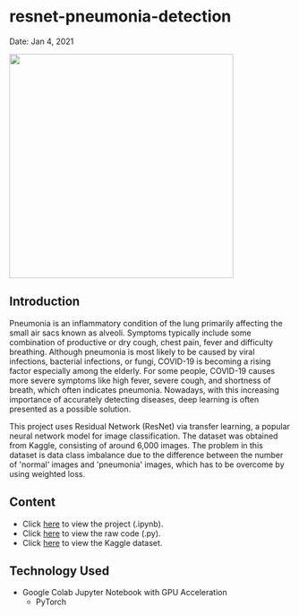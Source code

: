# resnet-pneumonia-detection
Date: Jan 4, 2021

<img src = 'https://images.emedicinehealth.com/images/article/main_image/bacterial-pneumonia-1.jpg' width="400">

## Introduction

Pneumonia is an inflammatory condition of the lung primarily affecting the small air sacs known as alveoli. Symptoms typically include some combination of productive or dry cough, chest pain, fever and difficulty breathing. Although pneumonia is most likely to be caused by viral infections, bacterial infections, or fungi, COVID-19 is becoming a rising factor especially among the elderly. For some people, COVID-19 causes more severe symptoms like high fever, severe cough, and shortness of breath, which often indicates pneumonia. Nowadays, with this increasing importance of accurately detecting diseases, deep learning is often presented as a possible solution.

This project uses Residual Network (ResNet) via transfer learning, a popular neural network model for image classification. The dataset was obtained from Kaggle, consisting of around 6,000 images. The problem in this dataset is data class imbalance due to the difference between the number of 'normal' images and 'pneumonia' images, which has to be overcome by using weighted loss.

## Content
- Click [here](https://github.com/chan030609/resnet-pneumonia-detection/blob/main/resnet_pneumonia_detection.ipynb) to view the project (.ipynb).
- Click [here](https://github.com/chan030609/resnet-pneumonia-detection/blob/main/resnet_pneumonia_detection.py) to view the raw code (.py).
- Click [here](https://www.kaggle.com/paultimothymooney/chest-xray-pneumonia) to view the Kaggle dataset.

## Technology Used
- Google Colab Jupyter Notebook with GPU Acceleration
  - PyTorch
